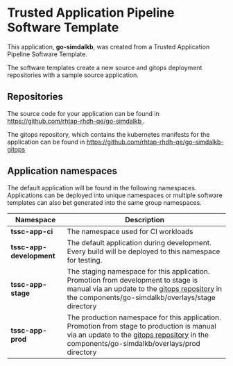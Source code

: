 # Trusted Application Pipeline Software Template

This application, **go-simdalkb**, was created from a Trusted Application Pipeline Software Template.

The software templates create a new source and gitops deployment repositories with a sample source application. 

## Repositories

The source code for your application can be found in [https://github.com/rhtap-rhdh-qe/go-simdalkb ](https://github.com/rhtap-rhdh-qe/go-simdalkb ).
 
The gitops repository, which contains the kubernetes manifests for the application can be found in 
[https://github.com/rhtap-rhdh-qe/go-simdalkb-gitops ](https://github.com/rhtap-rhdh-qe/go-simdalkb-gitops ) 

## Application namespaces 

The default application will be found in the following namespaces. Applications can be deployed into unique namespaces or multiple software templates can also bet generated into the same group namespaces.  

|  Namespace   |  Description   |  
| -------- | -------- |
| **tssc-app-ci** | The namespace used for CI workloads |
| **tssc-app-development** | The default application during development. Every build will be deployed to this namespace for testing. |
| **tssc-app-stage** | The staging namespace for this application. Promotion from development to stage is manual via an update to the [gitops repository](https://github.com/rhtap-rhdh-qe/go-simdalkb-gitops ) in the components/go-simdalkb/overlays/stage directory |
| **tssc-app-prod** | The production namespace for this application. Promotion from stage to production is manual via an update to the [gitops repository](https://github.com/rhtap-rhdh-qe/go-simdalkb-gitops ) in the components/go-simdalkb/overlays/prod directory |
